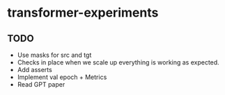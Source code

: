 # transformer-experiments

## TODO
* Use masks for src and tgt
* Checks in place when we scale up everything is working as expected.
 * Add asserts
* Implement val epoch + Metrics
* Read GPT paper

